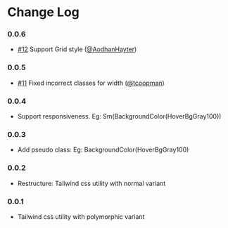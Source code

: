 # Change Log

### 0.0.6
- [#12](https://github.com/phthhieu/re-tailwind/pull/12) Support Grid style ([@AodhanHayter](https://github.com/AodhanHayter))


### 0.0.5
- [#11](https://github.com/phthhieu/re-tailwind/pull/11) Fixed incorrect classes for width ([@tcoopman](https://github.com/tcoopman))

### 0.0.4
- Support responsiveness. Eg: Sm(BackgroundColor(HoverBgGray100))

### 0.0.3
- Add pseudo class: Eg: BackgroundColor(HoverBgGray100)

### 0.0.2
- Restructure: Tailwind css utility with normal variant

### 0.0.1
- Tailwind css utility with polymorphic variant
